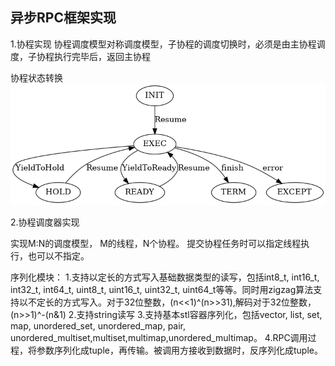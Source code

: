 ## 异步RPC框架实现

1.协程实现
协程调度模型对称调度模型，子协程的调度切换时，必须是由主协程调度，子协程执行完毕后，返回主协程

协程状态转换
![avatar](https://raw.githubusercontent.com/suololololo/AsyncRPC/master/img/fiber_std.png)


2.协程调度器实现

实现M:N的调度模型， M的线程，N个协程。
提交协程任务时可以指定线程执行，也可以不指定。

序列化模块：
1.支持以定长的方式写入基础数据类型的读写，包括int8_t, int16_t, int32_t, int64_t, uint8_t, uint16_t, uint32_t, uint64_t等等。同时用zigzag算法支持以不定长的方式写入。对于32位整数，(n<<1)^(n>>31),解码对于32位整数，(n>>1)^-(n&1)
2.支持string读写
3.支持基本stl容器序列化，包括vector, list, set, map, unordered_set, unordered_map, pair, unordered_multiset,multiset,multimap,unordered_multimap。
4.RPC调用过程，将参数序列化成tuple，再传输。被调用方接收到数据时，反序列化成tuple。